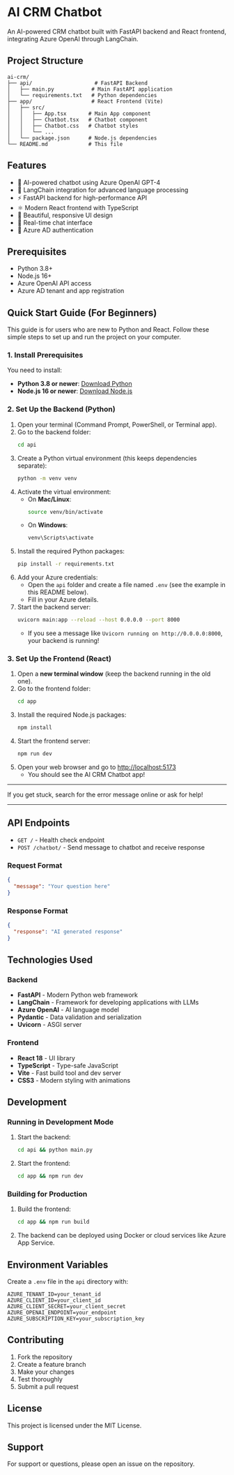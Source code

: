 # AI CRM Chatbot

An AI-powered CRM chatbot built with FastAPI backend and React frontend, integrating Azure OpenAI through LangChain.

## Project Structure

```
ai-crm/
├── api/                    # FastAPI Backend
│   ├── main.py            # Main FastAPI application
│   └── requirements.txt   # Python dependencies
├── app/                   # React Frontend (Vite)
│   ├── src/
│   │   ├── App.tsx       # Main App component
│   │   ├── Chatbot.tsx   # Chatbot component
│   │   ├── Chatbot.css   # Chatbot styles
│   │   └── ...
│   └── package.json      # Node.js dependencies
└── README.md             # This file
```

## Features

- 🤖 AI-powered chatbot using Azure OpenAI GPT-4
- 🔗 LangChain integration for advanced language processing
- ⚡ FastAPI backend for high-performance API
- ⚛️ Modern React frontend with TypeScript
- 🎨 Beautiful, responsive UI design
- 🔄 Real-time chat interface
- 🔐 Azure AD authentication

## Prerequisites

- Python 3.8+
- Node.js 16+
- Azure OpenAI API access
- Azure AD tenant and app registration


## Quick Start Guide (For Beginners)

This guide is for users who are new to Python and React. Follow these simple steps to set up and run the project on your computer.

### 1. Install Prerequisites

You need to install:
- **Python 3.8 or newer**: [Download Python](https://www.python.org/downloads/)
- **Node.js 16 or newer**: [Download Node.js](https://nodejs.org/)

### 2. Set Up the Backend (Python)

1. Open your terminal (Command Prompt, PowerShell, or Terminal app).
2. Go to the backend folder:
   ```bash
   cd api
   ```
3. Create a Python virtual environment (this keeps dependencies separate):
   ```bash
   python -m venv venv
   ```
4. Activate the virtual environment:
   - On **Mac/Linux**:
     ```bash
     source venv/bin/activate
     ```
   - On **Windows**:
     ```bash
     venv\Scripts\activate
     ```
5. Install the required Python packages:
   ```bash
   pip install -r requirements.txt
   ```
6. Add your Azure credentials:
   - Open the `api` folder and create a file named `.env` (see the example in this README below).
   - Fill in your Azure details.
7. Start the backend server:
   ```bash
   uvicorn main:app --reload --host 0.0.0.0 --port 8000
   ```
   - If you see a message like `Uvicorn running on http://0.0.0.0:8000`, your backend is running!

### 3. Set Up the Frontend (React)

1. Open a **new terminal window** (keep the backend running in the old one).
2. Go to the frontend folder:
   ```bash
   cd app
   ```
3. Install the required Node.js packages:
   ```bash
   npm install
   ```
4. Start the frontend server:
   ```bash
   npm run dev
   ```
5. Open your web browser and go to [http://localhost:5173](http://localhost:5173)
   - You should see the AI CRM Chatbot app!

---

If you get stuck, search for the error message online or ask for help!

---

## API Endpoints

- `GET /` - Health check endpoint
- `POST /chatbot/` - Send message to chatbot and receive response

### Request Format
```json
{
  "message": "Your question here"
}
```

### Response Format
```json
{
  "response": "AI generated response"
}
```

## Technologies Used

### Backend
- **FastAPI** - Modern Python web framework
- **LangChain** - Framework for developing applications with LLMs
- **Azure OpenAI** - AI language model
- **Pydantic** - Data validation and serialization
- **Uvicorn** - ASGI server

### Frontend
- **React 18** - UI library
- **TypeScript** - Type-safe JavaScript
- **Vite** - Fast build tool and dev server
- **CSS3** - Modern styling with animations

## Development

### Running in Development Mode

1. Start the backend:
   ```bash
   cd api && python main.py
   ```

2. Start the frontend:
   ```bash
   cd app && npm run dev
   ```

### Building for Production

1. Build the frontend:
   ```bash
   cd app && npm run build
   ```

2. The backend can be deployed using Docker or cloud services like Azure App Service.

## Environment Variables

Create a `.env` file in the `api` directory with:

```env
AZURE_TENANT_ID=your_tenant_id
AZURE_CLIENT_ID=your_client_id
AZURE_CLIENT_SECRET=your_client_secret
AZURE_OPENAI_ENDPOINT=your_endpoint
AZURE_SUBSCRIPTION_KEY=your_subscription_key
```

## Contributing

1. Fork the repository
2. Create a feature branch
3. Make your changes
4. Test thoroughly
5. Submit a pull request

## License

This project is licensed under the MIT License.

## Support

For support or questions, please open an issue on the repository.
